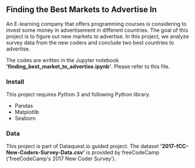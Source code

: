 ## Finding the Best Markets to Advertise In
An E-learning company that offers programming courses is considering to invest some money in advertisement in different countries. The goal of this project is to figure out new markets to advertise. In this project, we analyze survey data from the new coders and conclude two best countries to advertise.

The codes are written in the Jupyter notebook **'finding_best_market_to_advertise.ipynb'**. Please refer to this file. 

### Install
This project requires Python 3 and following Python library.
- Pandas
- Matplotlib
- Seaborn

### Data
This project is part of Dataquest.io guided project. The dataset **'2017-fCC-New-Coders-Survey-Data.csv'** is provided by freeCodeCamp ('freeCodeCamp's 2017 New Coder Survey').
